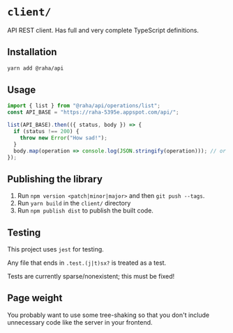 # `client/`

API REST client. Has full and very complete TypeScript definitions.

## Installation

```bash
yarn add @raha/api
```

## Usage

```typescript
import { list } from "@raha/api/operations/list";
const API_BASE = "https://raha-5395e.appspot.com/api/";

list(API_BASE).then(({ status, body }) => {
  if (status !== 200) {
    throw new Error("How sad!");
  }
  body.map(operation => console.log(JSON.stringify(operation))); // or do something else.
});
```

## Publishing the library

1.  Run `npm version <patch|minor|major>` and then `git push --tags`.
1.  Run `yarn build` in the `client/` directory
1.  Run `npm publish dist` to publish the built code.

## Testing

This project uses `jest` for testing.

Any file that ends in `.test.(j|t)sx?` is treated as a test.

Tests are currently sparse/nonexistent; this must be fixed!

## Page weight

You probably want to use some tree-shaking so that you don't include unnecessary
code like the server in your frontend.
